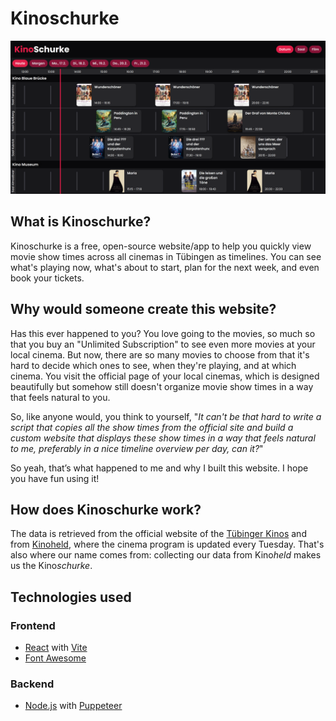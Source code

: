 # Kinoschurke


![Kinoschurke Screenshot](public\screenshot.png)


## What is Kinoschurke?

Kinoschurke is a free, open-source website/app to help you quickly view movie show times across all cinemas in Tübingen as timelines. 
You can see what's playing now, what's about to start, plan for the next week, and even book your tickets.

## Why would someone create this website?

Has this ever happened to you? You love going to the movies, so much so that you buy an "Unlimited Subscription" to see even more movies at your local cinema. 
But now, there are so many movies to choose from that it's hard to decide which ones to see, when they're playing, and at which cinema. 
You visit the official page of your local cinemas, which is designed beautifully but somehow still doesn't organize movie show times in a way that feels natural to you.

So, like anyone would, you think to yourself, "*It can't be that hard to write a script that copies all the show times from the official site and 
build a custom website that displays these show times in a way that feels natural to me, preferably in a nice timeline overview per day, can it?*"

So yeah, that’s what happened to me and why I built this website. I hope you have fun using it!

## How does Kinoschurke work?
The data is retrieved from the official website of the [Tübinger Kinos](https://tuebinger-kinos.de/) and from [Kinoheld](https://kinoheld.de/), 
where the cinema program is updated every Tuesday. That's also where our name comes from: collecting our data from Kino*held* makes us the Kino*schurke*.

## Technologies used

### Frontend
- [React](https://reactjs.org/) with [Vite](https://vitejs.dev/)
- [Font Awesome](https://fontawesome.com/)

### Backend
- [Node.js](https://nodejs.org/) with [Puppeteer](https://pptr.dev/)

